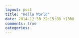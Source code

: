 ```yaml
---
layout: post
title: "Hello World"
date: 2014-12-30 22:15:08 +1300
comments: true
categories: 
---
```

